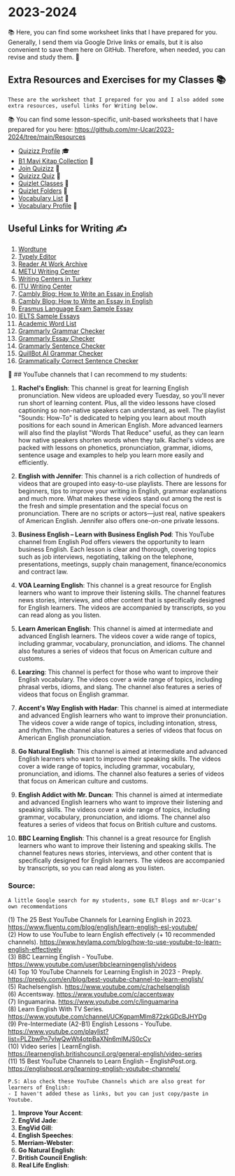 # 2023-2024


📚 Here, you can find some worksheet links that I have prepared for you. Generally, I send them via Google Drive links or emails, but it is also convenient to save them here on GitHub. Therefore, when needed, you can revise and study them. 📝


## Extra Resources and Exercises for my Classes 📚
 ``These are the worksheet that I prepared for you and I also added some extra resources, useful links for Writing below.``

 📚 You can find some lesson-specific, unit-based worksheets that I have prepared for you here: https://github.com/mr-Ucar/2023-2024/tree/main/Resources

- [Quizizz Profile](https://quizizz.com/profile/5fe0a986ef25c1001ba68262?section=library) 🎓
- [B1 Mavi Kitap Collection](https://quizizz.com/admin/my-library/collections/5fe43e2f6ec711001c9da551) 📘
- [Join Quizizz](https://quizizz.com/join?gc=71792793) 🤝
- [Quizizz Quiz](https://quizizz.com/admin/quiz/63e12637b34b8a001f73d594) 📝
- [Quizlet Classes](https://quizlet.com/myonline_repo/classes) 🏫
- [Quizlet Folders](https://quizlet.com/myonline_repo/folders) 📁
- [Vocabulary List](https://www.vocabulary.com/lists/1418074) 📖
- [Vocabulary Profile](https://www.vocabulary.com/profiles/A0FYQKL0CCYKLC) 👤


## Useful Links for Writing ✍️

1. [Wordtune](https://www.wordtune.com/)
2. [Typely Editor](https://editor.typely.com/)
3. [Reader At Work Archive](https://web.archive.org/pdf/search/%22Reader%20At%20Work%22)
4. [METU Writing Center](https://awc.metu.edu.tr/)
5. [Writing Centers in Turkey](https://awc.metu.edu.tr/en/writing-centers-turkey)
6. [ITU Writing Center](https://writing.itu.edu.tr/?page_id=19)
7. [Cambly Blog: How to Write an Essay in English](https://blog.cambly.com/tr/ingilizce-essay-nasil-yazilir/)
8. [Cambly Blog: How to Write an Essay in English](https://blog.cambly.com/tr/ingilizce-essay-nasil-yazilir/)
9. [Erasmus Language Exam Sample Essay](https://erasmus.yasar.edu.tr/wp-content/uploads/2014/01/ERASMUS-LANGUAGE-EXAM-Writing-Sample-Essay.pdf)
10. [IELTS Sample Essays](https://www.ieltsbuddy.com/ielts-sample-essays.html)
11. [Academic Word List](https://www.ieltsbuddy.com/academic-word-list.html)
12. [Grammarly Grammar Checker](https://www.grammarly.com/grammar-check)
13. [Grammarly Essay Checker](https://www.grammarly.com/essay-checker)
14. [Grammarly Sentence Checker](https://www.grammarly.com/sentence-checker)
15. [QuillBot AI Grammar Checker](https://quillbot.com/grammar-check)
16. [Grammatically Correct Sentence Checker](https://www.sentencechecker.org/grammatically-correct-sentence-checker)

👋  ## YouTube channels that I can recommend to my students:

1. **Rachel's English**: This channel is great for learning English pronunciation. New videos are uploaded every Tuesday, so you'll never run short of learning content. Plus, all the video lessons have closed captioning so non-native speakers can understand, as well. The playlist "Sounds: How-To" is dedicated to helping you learn about mouth positions for each sound in American English. More advanced learners will also find the playlist "Words That Reduce" useful, as they can learn how native speakers shorten words when they talk. Rachel's videos are packed with lessons on phonetics, pronunciation, grammar, idioms, sentence usage and examples to help you learn more easily and efficiently. 

2. **English with Jennifer**: This channel is a rich collection of hundreds of videos that are grouped into easy-to-use playlists. There are lessons for beginners, tips to improve your writing in English, grammar explanations and much more. What makes these videos stand out among the rest is the fresh and simple presentation and the special focus on pronunciation. There are no scripts or actors—just real, native speakers of American English. Jennifer also offers one-on-one private lessons. 

3. **Business English – Learn with Business English Pod**: This YouTube channel from English Pod offers viewers the opportunity to learn business English. Each lesson is clear and thorough, covering topics such as job interviews, negotiating, talking on the telephone, presentations, meetings, supply chain management, finance/economics and contract law. 

4. **VOA Learning English**: This channel is a great resource for English learners who want to improve their listening skills. The channel features news stories, interviews, and other content that is specifically designed for English learners. The videos are accompanied by transcripts, so you can read along as you listen. 

5. **Learn American English**: This channel is aimed at intermediate and advanced English learners. The videos cover a wide range of topics, including grammar, vocabulary, pronunciation, and idioms. The channel also features a series of videos that focus on American culture and customs. 

6. **Learzing**: This channel is perfect for those who want to improve their English vocabulary. The videos cover a wide range of topics, including phrasal verbs, idioms, and slang. The channel also features a series of videos that focus on English grammar. 

7. **Accent's Way English with Hadar**: This channel is aimed at intermediate and advanced English learners who want to improve their pronunciation. The videos cover a wide range of topics, including intonation, stress, and rhythm. The channel also features a series of videos that focus on American English pronunciation. 

8. **Go Natural English**: This channel is aimed at intermediate and advanced English learners who want to improve their speaking skills. The videos cover a wide range of topics, including grammar, vocabulary, pronunciation, and idioms. The channel also features a series of videos that focus on American culture and customs. 

9. **English Addict with Mr. Duncan**: This channel is aimed at intermediate and advanced English learners who want to improve their listening and speaking skills. The videos cover a wide range of topics, including grammar, vocabulary, pronunciation, and idioms. The channel also features a series of videos that focus on British culture and customs. 

10. **BBC Learning English**: This channel is a great resource for English learners who want to improve their listening and speaking skills. The channel features news stories, interviews, and other content that is specifically designed for English learners. The videos are accompanied by transcripts, so you can read along as you listen. 

### Source: 
````A little Google search for my students, some ELT Blogs and mr-Ucar's own recommendations````

(1) The 25 Best YouTube Channels for Learning English in 2023. https://www.fluentu.com/blog/english/learn-english-esl-youtube/ </br>
(2) How to use YouTube to learn English effectively (+ 10 recommended channels). https://www.heylama.com/blog/how-to-use-youtube-to-learn-english-effectively </br>
(3) BBC Learning English - YouTube. https://www.youtube.com/user/bbclearningenglish/videos </br>
(4) Top 10 YouTube Channels for Learning English in 2023 - Preply. https://preply.com/en/blog/best-youtube-channel-to-learn-english/ </br>
(5) Rachelsenglish. https://www.youtube.com/c/rachelsenglish </br>
(6) Accentsway. https://www.youtube.com/c/accentsway </br>
(7) linguamarina. https://www.youtube.com/c/linguamarina </br>
(8) Learn English With TV Series. https://www.youtube.com/channel/UCKgpamMlm872zkGDcBJHYDg </br>
(9) Pre-Intermediate (A2-B1) English Lessons - YouTube. https://www.youtube.com/playlist?list=PLZbwPn7vIwQwWt4otpBaXNn6mlMJS0cCv </br>
(10) Video series | LearnEnglish. https://learnenglish.britishcouncil.org/general-english/video-series </br>
(11) 15 Best YouTube Channels to Learn English – EnglishPost.org. https://englishpost.org/learning-english-youtube-channels/ </br>

````
P.S: Also check these YouTube Channels which are also great for learners of English:
- I haven't added these as links, but you can just copy/paste in Youtube.
````

1. **Improve Your Accent**: 
2. **EngVid Jade**: 
3. **EngVid Gill**: 
4. **English Speeches**: 
5. **Merriam-Webster**: 
6. **Go Natural English**: 
7. **British Council English**: 
8. **Real Life English**: 


